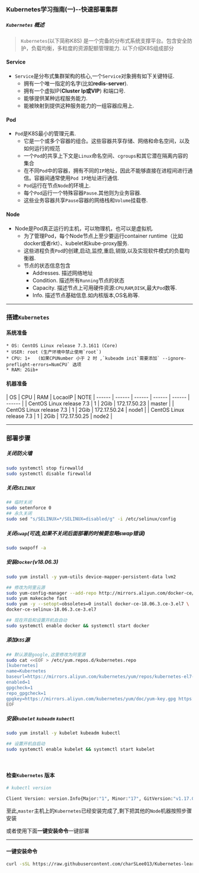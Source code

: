 ### Kubernetes学习指南(一)--快速部署集群
##### `Kubernetes` 概述
> `Kubernetes`(以下简称K8S) 是一个完备的分布式系统支撑平台。包含安全防护，负载均衡，多粒度的资源配额管理能力.
> 以下介绍K8S组成部分

#### **Service**
* `Service`是分布式集群架构的核心,一个`Service`对象拥有如下关键特征.
    - 拥有一个唯一指定的名字(比如**redis-server**).
    - 拥有一个虚拟IP(**Cluster Ip或VIP**) 和端口号.
    - 能够提供某种远程服务能力.
    - 能被映射到提供这种服务能力的一组容器应用上.

#### **Pod**
* `Pod`是K8S最小的管理元素.
    - 它是一个或多个容器的组合。这些容器共享存储、网络和命名空间，以及如何运行的规范
    - 一个`Pod`的共享上下文是`Linux`命名空间、`cgroups`和其它潜在隔离内容的集合
    - 在不同`Pod`中的容器，拥有不同的`IP`地址，因此不能够直接在进程间进行通信。容器间通常使用`Pod IP`地址进行通信.
    - `Pod`运行在节点`Node`的环境上.
    - 每个`Pod`运行一个特殊容器`Pause`.其他则为业务容器.
    - 这些业务容器共享`Pause`容器的网络栈和`Volume`挂载卷.


#### **Node**
* Node是Pod真正运行的主机，可以物理机，也可以是虚拟机.
    - 为了管理Pod，每个Node节点上至少要运行container runtime（比如docker或者rkt）、kubelet和kube-proxy服务.
    - 这些进程负责`Pod`的创建,启动,监控,重启,销毁,以及实现软件模式的负载均衡器.
    - 节点的状态信息包含
        - Addresses. 描述网络地址
        - Condition. 描述所有`Running`节点的状态
        - Capacity. 描述节点上可用硬件资源:`CPU`,`RAM`,`DISK`,最大`Pod`数等.
        - Info. 描述节点基础信息.如内核版本,OS名称等.


--------------------------------------------

### 搭建`Kubernetes`
#### 系统准备
    * OS: CentOS Linux release 7.3.1611 (Core)
    * USER: root (生产环境中禁止使用`root`)
    * CPU: 1+   (如果CPUNumber 小于 2 时 ,`kubeadm init`需要添加` --ignore-preflight-errors=NumCPU` 选项
    * RAM: 2Gib+

#### 机器准备

| OS | CPU | RAM | LocaoIP | NOTE
| ------ | ------ | ------ | ------ | ------ | ------ |
| CentOS Linux release 7.3 | 1 | 2Gib | 172.17.50.23 | master |
| CentOS Linux release 7.3 | 1 | 2Gib | 172.17.50.24 | node1 |
| CentOS Linux release 7.3 | 1 | 2Gib | 172.17.50.25 | node2 |


------------------------------------
### 部署步骤
##### 关闭防火墙
```Bash
sudo systemctl stop firewalld
sudo systemctl disable firewalld
```

##### 关闭`SELINUX`

```Bash
## 临时关闭
sudo setenforce 0
## 永久关闭
sudo sed "s/SELINUX=*/SELINUX=disabled/g" -i /etc/selinux/config
```

##### 关闭`swap`(可选,如果不关闭后面部署的时候要忽略swap错误)
```Bash
sudo swapoff -a
```


##### 安装`Docker`(v18.06.3)

```Bash
sudo yum install -y yum-utils device-mapper-persistent-data lvm2

## 修改为阿里云源
sudo yum-config-manager --add-repo http://mirrors.aliyun.com/docker-ce/linux/centos/docker-ce.repo
sudo yum makecache fast
sudo yum -y --setopt=obsoletes=0 install docker-ce-18.06.3.ce-3.el7 \
docker-ce-selinux-18.06.3.ce-3.el7 

## 现在开启和设置开机自自动
sudo systemctl enable docker && systemctl start docker
```

##### 添加`K8S`源

```Bash
## 默认源是google,这里修改为阿里源
sudo cat <<EOF > /etc/yum.repos.d/kubernetes.repo
[kubernetes]
name=Kubernetes
baseurl=https://mirrors.aliyun.com/kubernetes/yum/repos/kubernetes-el7-x86_64/
enabled=1
gpgcheck=1
repo_gpgcheck=1
gpgkey=https://mirrors.aliyun.com/kubernetes/yum/doc/yum-key.gpg https://mirrors.aliyun.com/kubernetes/yum/doc/rpm-package-key.gpg
EOF
```

##### 安装`kubelet` `kubeadm` `kubectl`

```Bash
sudo yum install -y kubelet kubeadm kubectl

## 设置开机自启动
sudo systemctl enable kubelet && systemctl start kubelet
```
<br />


#### 检查`Kubernetes` 版本

```Bash
# kubectl version

Client Version: version.Info{Major:"1", Minor:"17", GitVersion:"v1.17.0", GitCommit:"70132b0f130acc0bed193d9ba59dd186f0e634cf", GitTreeState:"clean", BuildDate:"2019-12-07T21:20:10Z", GoVersion:"go1.13.4", Compiler:"gc", Platform:"linux/amd64"}
```

至此,`master`主机上的`Kubernetes`已经安装完成了,剩下把其他的`Node`机器按照步骤安装

或者使用下面**一键安装命令**一键部署

-----------------------------------
#### 一键安装命令

```Bash
curl -sSL https://raw.githubusercontent.com/charSLee013/Kubernetes-learn/master/chapter01/kubernetes-centos-install.sh | bash
```